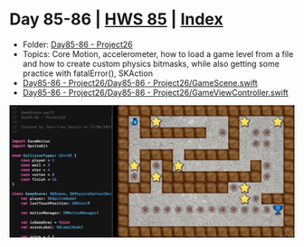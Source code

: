 # Day 85-86 | [HWS 85](https://www.hackingwithswift.com/100/85) | [Index](https://github.com/jeanyvesgarcin/100DaysOfSwift/blob/main/README.md)

- Folder: [Day85-86 - Project26](https://github.com/jeanyvesgarcin/100DaysOfSwift/tree/main/Day85-86%20-%20Project26)
- Topics: Core Motion, accelerometer, how to load a game level from a file and how to create custom physics bitmasks, while also getting some practice with fatalError(), SKAction
- [Day85-86 - Project26/Day85-86 - Project26/GameScene.swift](https://github.com/jeanyvesgarcin/100DaysOfSwift/blob/90a2964b8577649c8cd9ec3c3222e400c9fff749/Day85-86%20-%20Project26/Day85-86%20-%20Project26/GameScene.swift)
- [Day85-86 - Project26/Day85-86 - Project26/GameViewController.swift](https://github.com/jeanyvesgarcin/100DaysOfSwift/blob/90a2964b8577649c8cd9ec3c3222e400c9fff749/Day85-86%20-%20Project26/Day85-86%20-%20Project26/GameViewController.swift)

![Day85-86 - Project26](https://github.com/jeanyvesgarcin/100DaysOfSwift/blob/5ff433287538a5cd9998c60fc7644f92430419a6/Images/Day85-86%20-%20Project26.gif)
